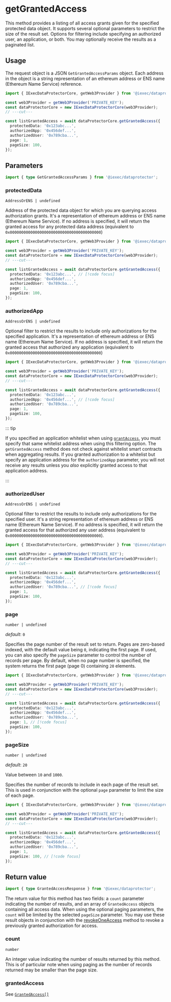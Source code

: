 # getGrantedAccess

This method provides a listing of all access grants given for the specified
protected data object. It supports several optional parameters to restrict the
size of the result set. Options for filtering include specifying an authorized
user, an application, or both. You may optionally receive the results as a
paginated list.

## Usage

The request object is a JSON `GetGrantedAccessParams` object. Each address in
the object is a string representation of an ethereum address or ENS name
(Ethereum Name Service) reference.

```ts twoslash
import { IExecDataProtectorCore, getWeb3Provider } from '@iexec/dataprotector';

const web3Provider = getWeb3Provider('PRIVATE_KEY');
const dataProtectorCore = new IExecDataProtectorCore(web3Provider);
// ---cut---

const listGrantedAccess = await dataProtectorCore.getGrantedAccess({
  protectedData: '0x123abc...',
  authorizedApp: '0x456def...',
  authorizedUser: '0x789cba...',
  page: 1,
  pageSize: 100,
});
```

## Parameters

```ts twoslash
import { type GetGrantedAccessParams } from '@iexec/dataprotector';
```

### protectedData

`AddressOrENS | undefined`

Address of the protected data object for which you are querying access
authorization grants. It's a representation of ethereum address or ENS name
(Ethereum Name Service). If no address is specified, it will return the granted
access for any protected data address (equivalent to
`0x0000000000000000000000000000000000000000`)

```ts twoslash
import { IExecDataProtectorCore, getWeb3Provider } from '@iexec/dataprotector';

const web3Provider = getWeb3Provider('PRIVATE_KEY');
const dataProtectorCore = new IExecDataProtectorCore(web3Provider);
// ---cut---

const listGrantedAccess = await dataProtectorCore.getGrantedAccess({
  protectedData: '0x123abc...', // [!code focus]
  authorizedApp: '0x456def...',
  authorizedUser: '0x789cba...',
  page: 1,
  pageSize: 100,
});
```

### authorizedApp

`AddressOrENS | undefined`

Optional filter to restrict the results to include only authorizations for the
specified application. It's a representation of ethereum address or ENS name
(Ethereum Name Service). If no address is specified, it will return the granted
access that authorized any application (equivalent to
`0x0000000000000000000000000000000000000000`)

```ts twoslash
import { IExecDataProtectorCore, getWeb3Provider } from '@iexec/dataprotector';

const web3Provider = getWeb3Provider('PRIVATE_KEY');
const dataProtectorCore = new IExecDataProtectorCore(web3Provider);
// ---cut---

const listGrantedAccess = await dataProtectorCore.getGrantedAccess({
  protectedData: '0x123abc...',
  authorizedApp: '0x456def...', // [!code focus]
  authorizedUser: '0x789cba...',
  page: 1,
  pageSize: 100,
});
```

::: tip

If you specified an application whitelist when using
[`grantAccess`](./grantAccess.md), you must specify that same whitelist address
when using this filtering option. The `getGrantedAccess` method does not check
against whitelist smart contracts when aggregating results. If you granted
authorization to a whitelist but specify an application address for the
`authorizedApp` parameter, you will not receive any results unless you _also_
explicitly granted access to that application address.

:::

### authorizedUser

`AddressOrENS | undefined`

Optional filter to restrict the results to include only authorizations for the
specified user. It's a string representation of ethereum address or ENS name
(Ethereum Name Service). If no address is specified, it will return the granted
access for that authorized any user address (equivalent to
`0x0000000000000000000000000000000000000000`).

```ts twoslash
import { IExecDataProtectorCore, getWeb3Provider } from '@iexec/dataprotector';

const web3Provider = getWeb3Provider('PRIVATE_KEY');
const dataProtectorCore = new IExecDataProtectorCore(web3Provider);
// ---cut---

const listGrantedAccess = await dataProtectorCore.getGrantedAccess({
  protectedData: '0x123abc...',
  authorizedApp: '0x456def...',
  authorizedUser: '0x789cba...', // [!code focus]
  page: 1,
  pageSize: 100,
});
```

### page

`number | undefined`

_default_: `0`

Specifies the page number of the result set to return. Pages are zero-based
indexed, with the default value being `0`, indicating the first page. If used,
you can also specify the `pageSize` parameter to control the number of records
per page. By default, when no page number is specified, the system returns the
first page (page 0) containing `20` elements.

```ts twoslash
import { IExecDataProtectorCore, getWeb3Provider } from '@iexec/dataprotector';

const web3Provider = getWeb3Provider('PRIVATE_KEY');
const dataProtectorCore = new IExecDataProtectorCore(web3Provider);
// ---cut---

const listGrantedAccess = await dataProtectorCore.getGrantedAccess({
  protectedData: '0x123abc...',
  authorizedApp: '0x456def...',
  authorizedUser: '0x789cba...',
  page: 1, // [!code focus]
  pageSize: 100,
});
```

### pageSize

`number | undefined`

_default_: `20`

Value between `10` and `1000`.

Specifies the number of records to include in each page of the result set. This
is used in conjunction with the optional `page` parameter to limit the size of
each page.

```ts twoslash
import { IExecDataProtectorCore, getWeb3Provider } from '@iexec/dataprotector';

const web3Provider = getWeb3Provider('PRIVATE_KEY');
const dataProtectorCore = new IExecDataProtectorCore(web3Provider);
// ---cut---

const listGrantedAccess = await dataProtectorCore.getGrantedAccess({
  protectedData: '0x123abc...',
  authorizedApp: '0x456def...',
  authorizedUser: '0x789cba...',
  page: 1,
  pageSize: 100, // [!code focus]
});
```

## Return value

```ts twoslash
import { type GrantedAccessResponse } from '@iexec/dataprotector';
```

The return value for this method has two fields: a `count` parameter indicating
the number of results, and an array of `GrantedAccess` objects containing all
access data. When using the optional paging parameters, the `count` will be
limited by the selected `pageSize` parameter. You may use these result objects
in conjunction with the [revokeOneAccess](revokeOneAccess.md) method to revoke a
previously granted authorization for access.

### count

`number`

An integer value indicating the number of results returned by this method. This
is of particular note when using paging as the number of records returned may be
smaller than the page size.

### grantedAccess

See [`GrantedAccess[]`](../types.md#grantedaccess)
